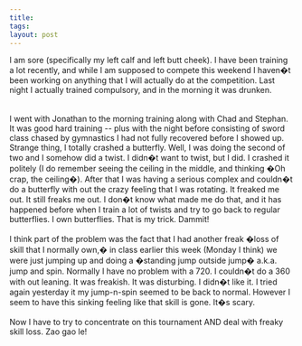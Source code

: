 ```yaml
---
title: 
tags: 
layout: post
---
```

I am sore (specifically my left calf and left butt cheek).  I have been training a lot recently, and while I am supposed to compete this weekend I haven�t been working on anything that I will actually do at the competition.  Last night I actually trained compulsory, and in the morning it was drunken.  <br /><br />I went with Jonathan to the morning training along with Chad and Stephan.  It was good hard training -- plus with the night before consisting of sword class chased by gymnastics I had not fully recovered before I showed up.  Strange thing, I totally crashed a butterfly.  Well, I was doing the second of two and I somehow did a twist.  I didn�t want to twist, but I did.  I crashed it politely (I do remember seeing the ceiling in the middle, and thinking �Oh crap, the ceiling�).  After that I was having a serious complex and couldn�t do a butterfly with out the crazy feeling that I was rotating.  It freaked me out.  It still freaks me out.  I don�t know what made me do that, and it has happened before when I train a lot of twists and try to go back to regular butterflies. I own butterflies.  That is my trick.  Dammit!<br /><br />I think part of the problem was the fact that I had another freak �loss of skill that I normally own,� in class earlier this week (Monday I think) we were just jumping up and doing a �standing jump outside jump� a.k.a. jump and spin.  Normally I have no problem with a 720.  I couldn�t do a 360 with out leaning.  It was freakish.  It was disturbing.  I didn�t like it.  I tried again yesterday it my jump-n-spin seemed to be back to normal.   However I seem to have this sinking feeling like that skill is gone.  It�s scary.<br /><br />Now I have to try to concentrate on this tournament AND deal with freaky skill loss.  Zao gao le!
